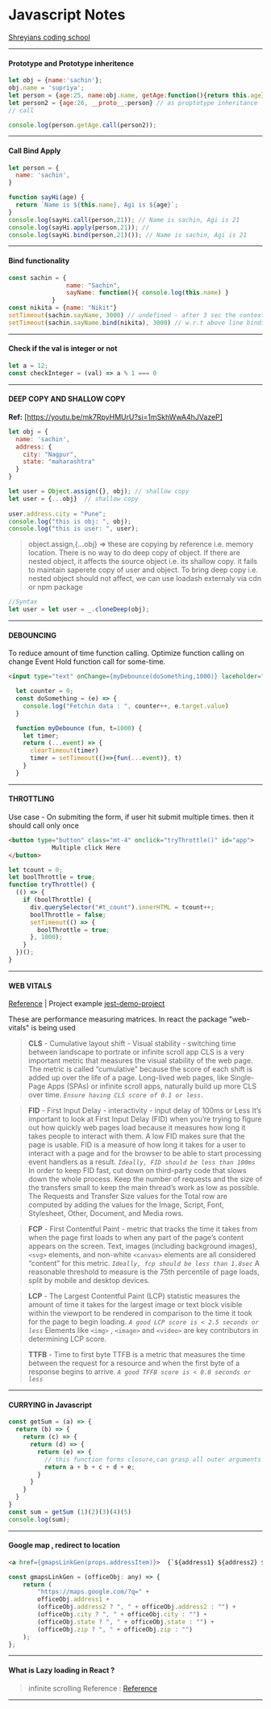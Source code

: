 # Javascript Notes  
[Shreyians coding school](https://www.youtube.com/watch?v=qJGR9lLcRc0&t=113s)  

---


#### Prototype and Prototype inheritence  
```javascript
let obj = {name:'sachin'};
obj.name = 'supriya';
let person = {age:25, name:obj.name, getAge:function(){return this.age}} // shallow copy
let person2 = {age:26, __proto__:person} // as proptotype inheritance
// call

console.log(person.getAge.call(person2));
```
---


#### Call Bind Apply
```javascript
let person = {
  name: 'sachin',
}

function sayHi(age) {
  return `Name is ${this.name}, Agi is ${age}`;
}
console.log(sayHi.call(person,21)); // Name is sachin, Agi is 21
console.log(sayHi.apply(person,21)); // 
console.log(sayHi.bind(person,21)()); // Name is sachin, Agi is 21
```

---

#### Bind functionality  
```javascript
const sachin = { 
                name: "Sachin", 
                sayName: function(){ console.log(this.name) }
	        }
const nikita = {name: "Nikit"}
setTimeout(sachin.sayName, 3000) // undefined - after 3 sec the context of this changes
setTimeout(sachin.sayName.bind(nikita), 3000) // w.r.t above line binding nikita object
```
---


#### Check if the val is integer or not  
```javascript
let a = 12;
const checkInteger = (val) => a % 1 === 0
```
-------------
#### DEEP COPY AND SHALLOW COPY  
**Ref:** [https://youtu.be/mk7RpyHMUrU?si=1mSkhWwA4hJVazeP]  
```javascript
let obj = {
  name: 'sachin',
  address: {
    city: "Nagpur",
    state: "maharashtra"
  }
}

let user = Object.assign({}, obj); // shallow copy
let user = {...obj}  // shallow copy
 
user.address.city = "Pune";
console.log("this is obj: ", obj);
console.log("this is user: ", user);
```

>object.assign,{...obj} => these are copying by reference i.e. memory location.
There is no way to do deep copy of object.
If there are nested object, it affects the source object i.e. its shallow copy.
it fails to maintain saperete copy of user and object. 
To bring deep copy i.e. nested object should not affect, we can use loadash externaly
via cdn or npm package
```javascript
//Syntax
let user = let user = _.cloneDeep(obj);
```

--------------
#### DEBOUNCING  
To reduce amount of time function calling. 
Optimize function calling on change Event
Hold function call for some-time.
```html
<input type="text" onChange={myDebounce(doSomething,1000)} laceholder="Enter text here"/>
```

```javascript
  let counter = 0;
  const doSomething = (e) => {
    console.log("Fetchin data : ", counter++, e.target.value)
  }

  function myDebounce (fun, t=1000) {
    let timer;
    return (...event) => {
      clearTimeout(timer)
      timer = setTimeout(()=>{fun(...event)}, t)
    }
  }
```
---------
#### THROTTLING  
Use case - On submiting the form, if user hit submit multiple times.
then it should call only once
```html
<button type="button" class="mt-4" onclick="tryThrottle()" id="app">
            Multiple click Here
</button>
```

```javascript
let tcount = 0;
let boolThrottle = true;
function tryThrottle() {
  (() => {
    if (boolThrottle) {
      div.querySelector("#t_count").innerHTML = tcount++;
      boolThrottle = false;
      setTimeout(() => {
        boolThrottle = true;
      }, 1000);
    }
  })();
}
```
----------

#### WEB VITALS  
[Reference](www.google.com)   |   Project example [jest-demo-project](https://github.com/sachin7478/jest_demo_project/tree/master/src)  

These are performance measuring matrices.
In react the package "web-vitals" is being used
>**CLS** - Cumulative layout shift - Visual stability - switching time between landscape to portrate or infinite scroll app
CLS is a very important metric that measures the visual stability of the web page. The metric is called “cumulative” because the score of each shift is added up over the life of a page. Long-lived web pages, like Single-Page Apps (SPAs) or infinite scroll apps, naturally build up more CLS over time.
*`Ensure having CLS score of 0.1 or less.`*



>**FID** - First Input Delay - interactivity - input delay of 100ms or Less
It’s important to look at First Input Delay (FID) when you’re trying to figure out how quickly web pages load because it measures how long it takes people to interact with them. A low FID makes sure that the page is usable.
FID is a measure of how long it takes for a user to interact with a page and for the browser to be able to start processing event handlers as a result.
*`Ideally, FID should be less than 100ms`*
In order to keep FID fast, cut down on third-party code that slows down the whole process. Keep the number of requests and the size of the transfers small to keep the main thread’s work as low as possible. The Requests and Transfer Size values for the Total row are computed by adding the values for the Image, Script, Font, Stylesheet, Other, Document, and Media rows.



>**FCP** - First Contentful Paint -
metric that tracks the time it takes from when the page first loads to when any part of the page’s content appears on the screen. Text, images (including background images), `<svg>` elements, and non-white `<canvas>` elements are all considered “content” for this metric. 
*`Ideally, fcp should be less than 1.8sec`*
A reasonable threshold to measure is the 75th percentile of page loads, split by mobile and desktop devices.



>**LCP** - The Largest Contentful Paint (LCP) statistic measures the amount of time it takes for the largest image or text block visible within the viewport to be rendered in comparison to the time it took for the page to begin loading.
*`A good LCP score is < 2.5 seconds or less`*
>Elements like `<img>` , `<image>` and `<video>` are key contributors in determining LCP score.



>**TTFB** - Time to first byte
TTFB is a metric that measures the time between the request for a resource and when the first byte of a response begins to arrive.
*`A good TFFB score is < 0.8 seconds or less`*

---

#### CURRYING in Javascript  
```javascript
const getSum = (a) => {
  return (b) => {
    return (c) => {
      return (d) => {
        return (e) => {
          // this function forms closure,can grasp all outer arguments
          return a + b + c + d + e;
        }
      }
    }
  }
}
const sum = getSum (1)(2)(3)(4)(5)
console.log(sum);
```
---


#### Google map , redirect to location   
```html
<a href={gmapsLinkGen(props.addressItem)}>  {`${address1} ${address2} ${city} </a>
```
```javascript
const gmapsLinkGen = (officeObj: any) => {
	return (
		"https://maps.google.com/?q=" +
		officeObj.address1 +
		(officeObj.address2 ? ", " + officeObj.address2 : "") +
		(officeObj.city ? ", " + officeObj.city : "") +
		(officeObj.state ? ", " + officeObj.state : "") +
		(officeObj.zip ? ", " + officeObj.zip : "")
	);
};
```

---


#### What is Lazy loading in React ?  
> infinite scrolling
Reference : [Reference](https://www.linkedin.com/posts/saikrishnanangunuri_javascript-javascriptdeveloper-reactjs-activity-7170814145364258817-pTQv?utm_source=share&utm_medium=member_desktop)  
---

